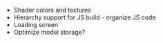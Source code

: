* Shader colors and textures
* Hierarchy support for JS build - organize JS code
* Loading screen
* Optimize model storage?
